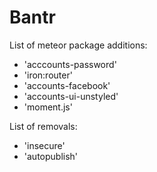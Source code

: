 # Bantr
List of meteor package additions:
 - 'acccounts-password'
 - 'iron:router'
 - 'accounts-facebook'
 - 'accounts-ui-unstyled'
 - 'moment.js'

List of removals:
 - 'insecure'
 - 'autopublish'
